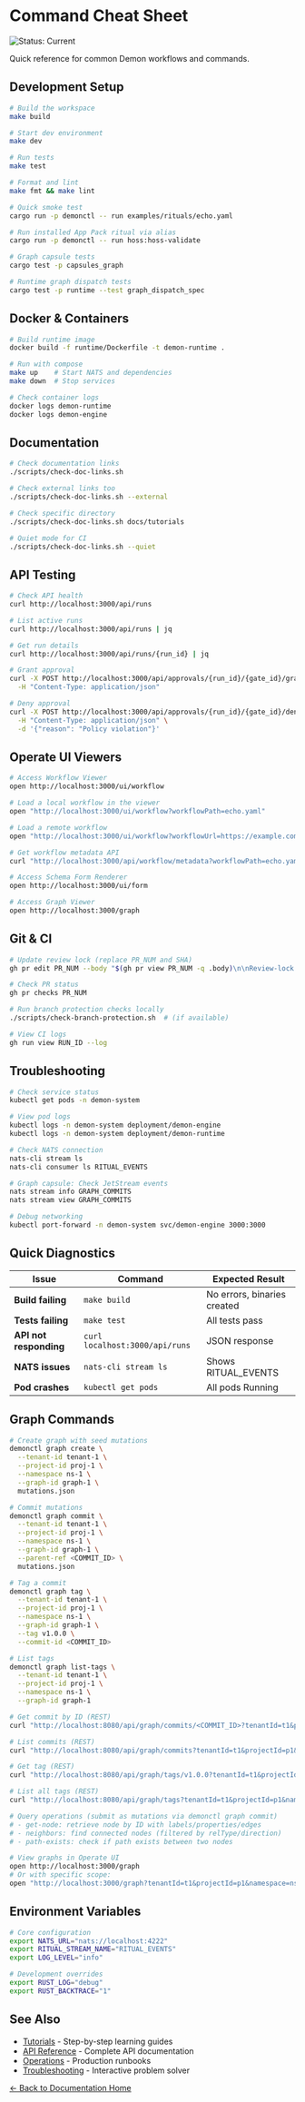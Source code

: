 # Command Cheat Sheet

![Status: Current](https://img.shields.io/badge/Status-Current-green)

Quick reference for common Demon workflows and commands.

## Development Setup

```bash
# Build the workspace
make build

# Start dev environment
make dev

# Run tests
make test

# Format and lint
make fmt && make lint

# Quick smoke test
cargo run -p demonctl -- run examples/rituals/echo.yaml

# Run installed App Pack ritual via alias
cargo run -p demonctl -- run hoss:hoss-validate

# Graph capsule tests
cargo test -p capsules_graph

# Runtime graph dispatch tests
cargo test -p runtime --test graph_dispatch_spec
```

## Docker & Containers

```bash
# Build runtime image
docker build -f runtime/Dockerfile -t demon-runtime .

# Run with compose
make up    # Start NATS and dependencies
make down  # Stop services

# Check container logs
docker logs demon-runtime
docker logs demon-engine
```

## Documentation

```bash
# Check documentation links
./scripts/check-doc-links.sh

# Check external links too
./scripts/check-doc-links.sh --external

# Check specific directory
./scripts/check-doc-links.sh docs/tutorials

# Quiet mode for CI
./scripts/check-doc-links.sh --quiet
```

## API Testing

```bash
# Check API health
curl http://localhost:3000/api/runs

# List active runs
curl http://localhost:3000/api/runs | jq

# Get run details
curl http://localhost:3000/api/runs/{run_id} | jq

# Grant approval
curl -X POST http://localhost:3000/api/approvals/{run_id}/{gate_id}/grant \
  -H "Content-Type: application/json"

# Deny approval
curl -X POST http://localhost:3000/api/approvals/{run_id}/{gate_id}/deny \
  -H "Content-Type: application/json" \
  -d '{"reason": "Policy violation"}'
```

## Operate UI Viewers

```bash
# Access Workflow Viewer
open http://localhost:3000/ui/workflow

# Load a local workflow in the viewer
open "http://localhost:3000/ui/workflow?workflowPath=echo.yaml"

# Load a remote workflow
open "http://localhost:3000/ui/workflow?workflowUrl=https://example.com/workflow.yaml"

# Get workflow metadata API
curl "http://localhost:3000/api/workflow/metadata?workflowPath=echo.yaml" | jq

# Access Schema Form Renderer
open http://localhost:3000/ui/form

# Access Graph Viewer
open http://localhost:3000/graph
```

## Git & CI

```bash
# Update review lock (replace PR_NUM and SHA)
gh pr edit PR_NUM --body "$(gh pr view PR_NUM -q .body)\n\nReview-lock: SHA"

# Check PR status
gh pr checks PR_NUM

# Run branch protection checks locally
./scripts/check-branch-protection.sh  # (if available)

# View CI logs
gh run view RUN_ID --log
```

## Troubleshooting

```bash
# Check service status
kubectl get pods -n demon-system

# View pod logs
kubectl logs -n demon-system deployment/demon-engine
kubectl logs -n demon-system deployment/demon-runtime

# Check NATS connection
nats-cli stream ls
nats-cli consumer ls RITUAL_EVENTS

# Graph capsule: Check JetStream events
nats stream info GRAPH_COMMITS
nats stream view GRAPH_COMMITS

# Debug networking
kubectl port-forward -n demon-system svc/demon-engine 3000:3000
```

## Quick Diagnostics

| Issue | Command | Expected Result |
|-------|---------|----------------|
| **Build failing** | `make build` | No errors, binaries created |
| **Tests failing** | `make test` | All tests pass |
| **API not responding** | `curl localhost:3000/api/runs` | JSON response |
| **NATS issues** | `nats-cli stream ls` | Shows RITUAL_EVENTS |
| **Pod crashes** | `kubectl get pods` | All pods Running |

## Graph Commands

```bash
# Create graph with seed mutations
demonctl graph create \
  --tenant-id tenant-1 \
  --project-id proj-1 \
  --namespace ns-1 \
  --graph-id graph-1 \
  mutations.json

# Commit mutations
demonctl graph commit \
  --tenant-id tenant-1 \
  --project-id proj-1 \
  --namespace ns-1 \
  --graph-id graph-1 \
  --parent-ref <COMMIT_ID> \
  mutations.json

# Tag a commit
demonctl graph tag \
  --tenant-id tenant-1 \
  --project-id proj-1 \
  --namespace ns-1 \
  --graph-id graph-1 \
  --tag v1.0.0 \
  --commit-id <COMMIT_ID>

# List tags
demonctl graph list-tags \
  --tenant-id tenant-1 \
  --project-id proj-1 \
  --namespace ns-1 \
  --graph-id graph-1

# Get commit by ID (REST)
curl "http://localhost:8080/api/graph/commits/<COMMIT_ID>?tenantId=t1&projectId=p1&namespace=ns1&graphId=g1"

# List commits (REST)
curl "http://localhost:8080/api/graph/commits?tenantId=t1&projectId=p1&namespace=ns1&graphId=g1&limit=50"

# Get tag (REST)
curl "http://localhost:8080/api/graph/tags/v1.0.0?tenantId=t1&projectId=p1&namespace=ns1&graphId=g1"

# List all tags (REST)
curl "http://localhost:8080/api/graph/tags?tenantId=t1&projectId=p1&namespace=ns1&graphId=g1"

# Query operations (submit as mutations via demonctl graph commit)
# - get-node: retrieve node by ID with labels/properties/edges
# - neighbors: find connected nodes (filtered by relType/direction)
# - path-exists: check if path exists between two nodes

# View graphs in Operate UI
open http://localhost:3000/graph
# Or with specific scope:
open "http://localhost:3000/graph?tenantId=t1&projectId=p1&namespace=ns1&graphId=g1"
```

## Environment Variables

```bash
# Core configuration
export NATS_URL="nats://localhost:4222"
export RITUAL_STREAM_NAME="RITUAL_EVENTS"
export LOG_LEVEL="info"

# Development overrides
export RUST_LOG="debug"
export RUST_BACKTRACE="1"
```

## See Also

- [Tutorials](../tutorials/) - Step-by-step learning guides
- [API Reference](../api/) - Complete API documentation
- [Operations](../ops/) - Production runbooks
- [Troubleshooting](./troubleshooting-decision-tree.md) - Interactive problem solver

[← Back to Documentation Home](../README.md)
